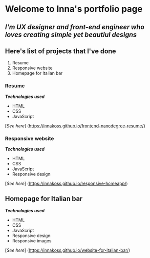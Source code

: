 # Welcome to Inna's portfolio page
## _**I'm UX designer and front-end engineer who loves creating simple yet beautiul designs**_ ##
## Here's list of projects that I've done

1. Resume
2. Responsive website
3. Homepage for Italian bar

### Resume
_**Technologies used**_
- HTML
- CSS
- JavaScript

[_See here_] (https://innakoss.github.io/frontend-nanodegree-resume/)

### Responsive website
_**Technologies used**_
- HTML
- CSS
- JavaScript
- Responsive design

[_See here_] (https://innakoss.github.io/responsive-homeapp/)

## Homepage for Italian bar
_**Technologies used**_
- HTML
- CSS
- JavaScript
- Responsive design
- Responsive images

[_See here_] (https://innakoss.github.io/website-for-italian-bar/)

